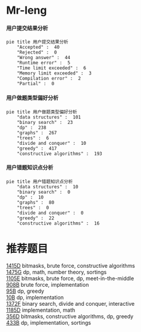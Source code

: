 # Mr-leng

<!-- tabs:start -->



#### **用户提交结果分析**

```mermaid
pie title 用户提交结果分析
    "Accepted" :  40
    "Rejected" :  0
    "Wrong answer" :  44
    "Runtime error" :  5
    "Time limit exceeded" :  6
    "Memory limit exceeded" :  3
    "Compilation error" :  2
    "Partial" :  0
```

#### **用户做题类型偏好分析**

```mermaid
pie title 用户做题类型偏好分析
    "data structures" :  101
    "binary search" :  23
    "dp" :  238
    "graphs" :  267
    "trees" :  6
    "divide and conquer" :  10
    "greedy" :  417
    "constructive algorithms" :  193
```
#### **用户错题知识点分析**

```mermaid
pie title 用户错题知识点分析
    "data structures" :  10
    "binary search" :  0
    "dp" :  10
    "graphs" :  80
    "trees" :  0
    "divide and conquer" :  0
    "greedy" :  22
    "constructive algorithms" :  16
```



<!-- tabs:end -->
# 推荐题目
[1415D](https://codeforces.com/contest/1415/problem/D)		bitmasks,
                        brute force,
                        constructive algorithms		  
[1475G](https://codeforces.com/contest/1475/problem/G)		dp,
                        math,
                        number theory,
                        sortings		  
[1105E](https://codeforces.com/contest/1105/problem/E)		bitmasks,
                        brute force,
                        dp,
                        meet-in-the-middle		  
[908B](https://codeforces.com/contest/908/problem/B)		brute force,
                        implementation		  
[95B](https://codeforces.com/contest/95/problem/B)		dp,
                        greedy		  
[10B](https://codeforces.com/contest/10/problem/B)		dp,
                        implementation		  
[1372F](https://codeforces.com/contest/1372/problem/F)		binary search,
                        divide and conquer,
                        interactive		  
[1185D](https://codeforces.com/contest/1185/problem/D)		implementation,
                        math		  
[356D](https://codeforces.com/contest/356/problem/D)		bitmasks,
                        constructive algorithms,
                        dp,
                        greedy		  
[433B](https://codeforces.com/contest/433/problem/B)		dp,
                        implementation,
                        sortings		  
